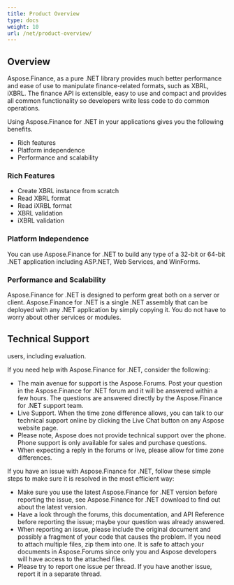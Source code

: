```yaml
---
title: Product Overview
type: docs
weight: 10
url: /net/product-overview/
---
```


## **Overview**
Aspose.Finance, as a pure .NET library provides much better performance and ease of use to manipulate finance-related formats, such as XBRL, iXBRL. The finance API is extensible, easy to use and compact and provides all common functionality so developers write less code to do common operations.

Using Aspose.Finance for .NET in your applications gives you the following benefits.

- Rich features
- Platform independence
- Performance and scalability
### **Rich Features**
- Create XBRL instance from scratch
- Read XBRL format
- Read iXRBL format
- XBRL validation
- iXBRL validation
### **Platform Independence**
You can use Aspose.Finance for .NET to build any type of a 32-bit or 64-bit .NET application including ASP.NET, Web Services, and WinForms. 
### **Performance and Scalability**
Aspose.Finance for .NET is designed to perform great both on a server or client. Aspose.Finance for .NET is a single .NET assembly that can be deployed with any .NET application by simply copying it. You do not have to worry about other services or modules.
## **Technical Support**
users, including evaluation.

If you need help with Aspose.Finance for .NET, consider the following:

- The main avenue for support is the Aspose.Forums. Post your question in the Aspose.Finance for .NET forum and it will be answered within a few hours. The questions are answered directly by the Aspose.Finance for .NET support team.
- Live Support. When the time zone difference allows, you can talk to our technical support online by clicking the Live Chat button on any Aspose website page.
- Please note, Aspose does not provide technical support over the phone. Phone support is only available for sales and purchase questions.
- When expecting a reply in the forums or live, please allow for time zone differences.

If you have an issue with Aspose.Finance for .NET, follow these simple steps to make sure it is resolved in the most efficient way:

- Make sure you use the latest Aspose.Finance for .NET version before reporting the issue, see Aspose.Finance for .NET download to find out about the latest version.
- Have a look through the forums, this documentation, and API Reference before reporting the issue; maybe your question was already answered.
- When reporting an issue, please include the original document and possibly a fragment of your code that causes the problem. If you need to attach multiple files, zip them into one. It is safe to attach your documents in Aspose.Forums since only you and Aspose developers will have access to the attached files.
- Please try to report one issue per thread. If you have another issue, report it in a separate thread.

